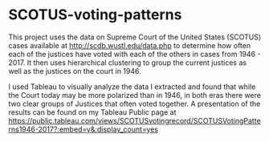 # SCOTUS-voting-patterns
This project uses the data on Supreme Court of the United States (SCOTUS) cases available at http://scdb.wustl.edu/data.php
to determine how often each of the justices have voted with each of the others in cases from 1946 - 2017. It then uses 
hierarchical clustering to group the current justices as well as the justices on the court in 1946.

I used Tableau to visually analyze the data I extracted and found that while the Court today may be more polarized than in 1946,
in both eras there were two clear groups of Justices that often voted together.
A presentation of the results can be found on my Tableau Public page at 
https://public.tableau.com/views/SCOTUSvotingrecord/SCOTUSVotingPatterns1946-2017?:embed=y&:display_count=yes
